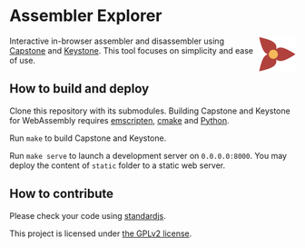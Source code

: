 # Assembler Explorer

<img src="static/favicon.svg" align="right" width="64px"/>

Interactive in-browser assembler and disassembler using
[Capstone](https://github.com/capstone-engine/capstone)
and [Keystone](https://github.com/keystone-engine/keystone).
This tool focuses on simplicity and ease of use.

## How to build and deploy

Clone this repository with its submodules.
Building Capstone and Keystone for WebAssembly requires
[emscripten](https://emscripten.org/), [cmake](https://cmake.org/) and
[Python](https://www.python.org/).

Run `make` to build Capstone and Keystone.

Run `make serve` to launch a development server on `0.0.0.0:8000`.
You may deploy the content of `static` folder to a static web server.

## How to contribute

Please check your code using [standardjs](https://standardjs.com/).

This project is licensed under [the GPLv2 license](COPYING).
